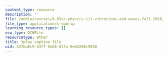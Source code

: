 ```yaml
---
content_type: resource
description: ''
file: /media/courses/8-03sc-physics-iii-vibrations-and-waves-fall-2016/347ba0c943f75eb681fa6eb3268c9830_cZAM2Co3tzo.vtt
file_type: application/x-subrip
learning_resource_types: []
ocw_type: OCWFile
resourcetype: Other
title: 3play caption file
uid: 347ba0c9-43f7-5eb6-81fa-6eb3268c9830
---
```

